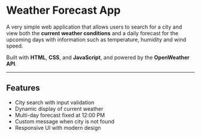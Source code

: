 # Weather Forecast App

A very simple web application that allows users to search for a city and view both the **current weather conditions** and a daily forecast for the upcoming days with information such as temperature, humidity and wind speed.

Built with **HTML**, **CSS**, and **JavaScript**, and powered by the **OpenWeather API**.

---

## Features

- City search with input validation
- Dynamic display of current weather
- Multi-day forecast fixed at 12:00 PM
- Custom message when city is not found
- Responsive UI with modern design
